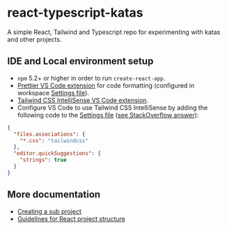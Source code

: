 # react-typescript-katas

A simple React, Tailwind and Typescript repo for experimenting with katas and other projects.

## IDE and Local environment setup

- `npm` 5.2+ or higher in order to run `create-react-app`.
- [Prettier VS Code extension](https://marketplace.visualstudio.com/items?itemName=esbenp.prettier-vscode) for code formatting (configured in workspace [Settings file](/.vscode/settings.json)).
- [Tailwind CSS IntelliSense VS Code extension](https://marketplace.visualstudio.com/items?itemName=bradlc.vscode-tailwindcss).
- Configure VS Code to use Tailwind CSS IntelliSense by adding the following code to the [Settings file](/.vscode/settings.json) ([see StackOverflow answer](https://stackoverflow.com/questions/47607602/how-to-add-a-tailwind-css-rule-to-css-checker/68350950#68350950)):

```json
{
  "files.associations": {
    "*.css": "tailwindcss"
  },
  "editor.quickSuggestions": {
    "strings": true
  }
}
```

## More documentation

- [Creating a sub project](docs/CreatingASubProject.md)
- [Guidelines for React project structure](docs/FrontEndStructure.md)
